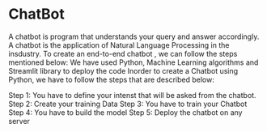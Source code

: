 # ChatBot
A chatbot is program that understands your query and answer accordingly. A chatbot is the application of Natural Language Processing in the insdustry. 
To create an end-to-end chatbot , we can follow the steps mentioned below:
We have used Python, Machine Learning algorithms and Streamlit library to deploy the code
Inorder to create a Chatbot using Python, we have to follow the steps that are described below:

Step 1: You have to define your intenst that will be asked from the chatbot.
Step 2: Create your training Data
Step 3: You have to train your Chatbot 
Step 4: You have to build the model
Step 5: Deploy the chatbot on any server

